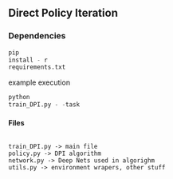 ## Direct Policy Iteration

### Dependencies

```python
pip
install - r
requirements.txt
```

example execution

```python
python
train_DPI.py - -task 
```

#### Files

```

train_DPI.py -> main file
policy.py -> DPI algorithm
network.py -> Deep Nets used in algorighm
utils.py -> environment wrapers, other stuff

```
